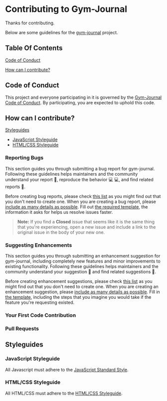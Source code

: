 # Contributing to Gym-Journal

Thanks for contributing.

Below are some guidelines for the [gym-journal](https://github.com/aaronshivers/gym-journal) project.

## Table Of Contents

[Code of Conduct](#code-of-conduct)

[How can I contribute?](#how-can-i-contribute)

## Code of Conduct

This project and everyone participating in it is governed by the [Gym-Journal Code of Conduct](CODE_OF_CONDUCT.md). By participating, you are expected to uphold this code.

## How can I contribute?

[Styleguides](#styleguides)
  * [JavaScript Styleguide](#javascript-styleguide)
  * [HTML/CSS Styleguide](#htmlcss-styleguide)


### Reporting Bugs
This section guides you through submitting a bug report for gym-journal. Following these guidelines helps maintainers and the community understand your report :pencil:, reproduce the behavior :computer: :computer:, and find related reports :mag_right:.

Before creating bug reports, please check [this list](#before-submitting-a-bug-report) as you might find out that you don't need to create one. When you are creating a bug report, please [include as many details as possible](#how-do-i-submit-a-good-bug-report). Fill out [the required template](ISSUE_TEMPLATE.md), the information it asks for helps us resolve issues faster.

> **Note:** If you find a **Closed** issue that seems like it is the same thing that you're experiencing, open a new issue and include a link to the original issue in the body of your new one.

### Suggesting Enhancements
This section guides you through submitting an enhancement suggestion for gym-journal, including completely new features and minor improvements to existing functionality. Following these guidelines helps maintainers and the community understand your suggestion :pencil: and find related suggestions :mag_right:.

Before creating enhancement suggestions, please check [this list](#before-submitting-an-enhancement-suggestion) as you might find out that you don't need to create one. When you are creating an enhancement suggestion, please [include as many details as possible](#how-do-i-submit-a-good-enhancement-suggestion). Fill in [the template](ISSUE_TEMPLATE.md), including the steps that you imagine you would take if the feature you're requesting existed.

### Your First Code Contribution

### Pull Requests

## Styleguides

### JavaScript Styleguide
All Javascript must adhere to the [JavaScript Standard Style](https://google.github.io/styleguide/jsguide.html).

### HTML/CSS Styleguide
All HTML/CSS must adhere to the [HTML/CSS Styleguide](https://google.github.io/styleguide/htmlcssguide.html).
